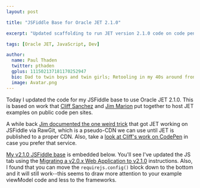 ```yaml
---
layout: post

title: "JSFiddle Base for Oracle JET 2.1.0"

excerpt: "Updated scaffolding to run JET version 2.1.0 code on code pen sites"

tags: [Oracle JET, JavaScript, Dev]

author:
  name: Paul Thaden
  twitter: pthaden
  gplus: 111502137181170252947 
  bio: Dad to twin boys and twin girls; Retooling in my 40s around front-end dev and JavaScript; Oracle CX Apps Sales Consultant; all-around guy
  image: Avatar.png
---
```


Today I updated the code for my JSFiddle base to use Oracle JET 2.1.0. This is based on work that [Cliff Sanchez](http://cliffsanchez.com/) and [Jim Marion](http://jsjim.blogspot.com/) put together to host JET examples on public code pen sites.

A while back [Jim documented the one weird trick](http://jsjim.blogspot.com/2016/04/jsfiddle-for-oracle-jet-201.html) that got JET working on JSFiddle via RawGit, which is a pseudo-CDN we can use until JET is published to a proper CDN. Also, take a [look at Cliff's work on CodePen](http://codepen.io/cliffsanchez/) in case you prefer that service.

[My v2.1.0 JSFiddle base](https://jsfiddle.net/pthaden/cbev95yr/) is embedded below. You'll see I've updated the JS tab using the [Migrating a v2.0.x Web Application to v2.1.0](http://docs.oracle.com/middleware/jet210/jet/developer/GUID-F4F792A5-709B-4999-81F8-5F80B1A62664.htm#JETDG-GUID-F4F792A5-709B-4999-81F8-5F80B1A62664) instructions. Also, I found that you can move the `requirejs.config()` block down to the bottom and it will still work--this seems to draw more attention to your example viewModel code and less to the frameworks.

<script async src="//jsfiddle.net/pthaden/cbev95yr/embed/"></script>

